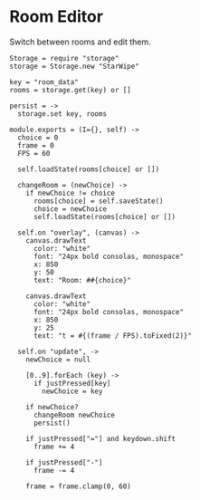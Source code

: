 Room Editor
===========

Switch between rooms and edit them.

    Storage = require "storage"
    storage = Storage.new "StarWipe"

    key = "room_data"
    rooms = storage.get(key) or []

    persist = ->
      storage.set key, rooms

    module.exports = (I={}, self) ->
      choice = 0
      frame = 0
      FPS = 60

      self.loadState(rooms[choice] or [])

      changeRoom = (newChoice) ->
        if newChoice != choice
          rooms[choice] = self.saveState()
          choice = newChoice
          self.loadState(rooms[choice] or [])

      self.on "overlay", (canvas) ->
        canvas.drawText
          color: "white"
          font: "24px bold consolas, monospace"
          x: 850
          y: 50
          text: "Room: ##{choice}"

        canvas.drawText
          color: "white"
          font: "24px bold consolas, monospace"
          x: 850
          y: 25
          text: "t = #{(frame / FPS).toFixed(2)}"

      self.on "update", ->
        newChoice = null

        [0..9].forEach (key) ->
          if justPressed[key]
            newChoice = key

        if newChoice?
          changeRoom newChoice
          persist()

        if justPressed["="] and keydown.shift
          frame += 4

        if justPressed["-"]
          frame -= 4

        frame = frame.clamp(0, 60)
